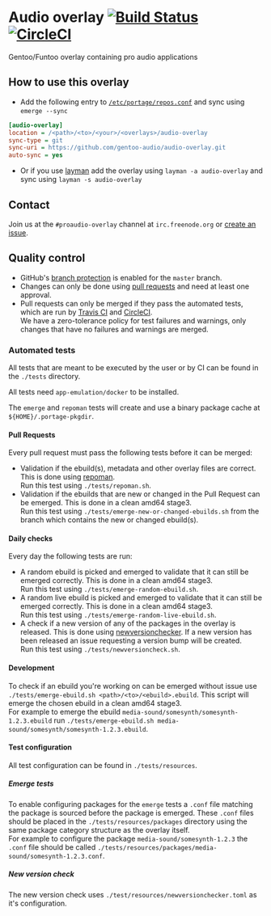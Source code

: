 # Audio overlay [![Build Status](https://travis-ci.org/gentoo-audio/audio-overlay.svg?branch=master)](https://travis-ci.org/gentoo-audio/audio-overlay) [![CircleCI](https://circleci.com/gh/gentoo-audio/audio-overlay.svg?style=svg)](https://circleci.com/gh/gentoo-audio/audio-overlay)

Gentoo/Funtoo overlay containing pro audio applications

## How to use this overlay
- Add the following entry to [`/etc/portage/repos.conf`](https://wiki.gentoo.org/wiki//etc/portage/repos.conf) and sync using `emerge --sync`
```ini
[audio-overlay]
location = /<path>/<to>/<your>/<overlays>/audio-overlay
sync-type = git
sync-uri = https://github.com/gentoo-audio/audio-overlay.git
auto-sync = yes
```
- Or if you use [layman](https://wiki.gentoo.org/wiki/Layman) add the overlay using `layman -a audio-overlay` and sync using `layman -s audio-overlay`

## Contact
Join us at the `#proaudio-overlay` channel at `irc.freenode.org` or [create an issue](https://github.com/gentoo-audio/audio-overlay/issues/new).

## Quality control
- GitHub's [branch protection](https://help.github.com/articles/about-protected-branches/) is enabled for the `master` branch.
- Changes can only be done using [pull requests](https://help.github.com/articles/about-pull-requests/) and need at least one approval.
- Pull requests can only be merged if they pass the automated tests, which are run by [Travis CI](https://travis-ci.org/gentoo-audio/audio-overlay) and [CircleCI](https://circleci.com/gh/gentoo-audio/audio-overlay).
<br>We have a zero-tolerance policy for test failures and warnings, only changes that have no failures and warnings are merged.

### Automated tests
All tests that are meant to be executed by the user or by CI can be found in the `./tests` directory.

All tests need `app-emulation/docker` to be installed.

The `emerge` and `repoman` tests will create and use a binary package cache at `${HOME}/.portage-pkgdir`.

#### Pull Requests
Every pull request must pass the following tests before it can be merged:
- Validation if the ebuild(s), metadata and other overlay files are correct. This is done using [repoman](https://wiki.gentoo.org/wiki/Repoman).
<br>Run this test using `./tests/repoman.sh`.
- Validation if the ebuilds that are new or changed in the Pull Request can be emerged. This is done in a clean amd64 stage3.
<br>Run this test using `./tests/emerge-new-or-changed-ebuilds.sh` from the branch which contains the new or changed ebuild(s).

#### Daily checks
Every day the following tests are run:
- A random ebuild is picked and emerged to validate that it can still be emerged correctly. This is done in a clean amd64 stage3.
<br>Run this test using `./tests/emerge-random-ebuild.sh`.
- A random live ebuild is picked and emerged to validate that it can still be emerged correctly. This is done in a clean amd64 stage3.
<br>Run this test using `./tests/emerge-random-live-ebuild.sh`.
- A check if a new version of any of the packages in the overlay is released. This is done using [newversionchecker](https://github.com/simonvanderveldt/newversionchecker). If a new version has been released an issue requesting a version bump will be created.
<br>Run this test using `./tests/newversioncheck.sh`.

#### Development
To check if an ebuild you're working on can be emerged without issue use `./tests/emerge-ebuild.sh <path>/<to>/<ebuild>.ebuild`. This script will emerge the chosen ebuild in a clean amd64 stage3.
<br>For example to emerge the ebuild `media-sound/somesynth/somesynth-1.2.3.ebuild` run `./tests/emerge-ebuild.sh media-sound/somesynth/somesynth-1.2.3.ebuild`.

#### Test configuration
All test configuration can be found in `./tests/resources`.

##### Emerge tests
To enable configuring packages for the `emerge` tests a `.conf` file matching the package is sourced before the package is emerged. These `.conf` files should be placed in the `./tests/resources/packages` directory using the same package category structure as the overlay itself.
<br>For example to configure the package `media-sound/somesynth-1.2.3` the `.conf` file should be called `./tests/resources/packages/media-sound/somesynth-1.2.3.conf`.

##### New version check
The new version check uses `./test/resources/newversionchecker.toml` as it's configuration.
